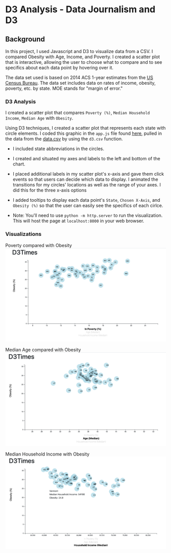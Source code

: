 # D3 Analysis - Data Journalism and D3

## Background

In this project, I used Javascript and D3 to visualize data from a CSV. I compared Obesity with Age, Income, and Poverty. I created a scatter plot that is interactive, allowing the user to choose what to compare and to see specifics about each data point by hovering over it. 

The data set used is based on 2014 ACS 1-year estimates from the [US Census Bureau](https://data.census.gov/cedsci/). The data set includes data on rates of income, obesity, poverty, etc. by state. MOE stands for "margin of error."

### D3 Analysis

I created a scatter plot that compares `Poverty (%)`, `Median Household Income`, `Median Age` with `Obesity`.

Using D3 techniques, I created a scatter plot that represents each state with circle elements. I coded this graphic in the `app.js` file found [here](Code/assets/js/app.js), pulled in the data from the [data.csv](Code/assets/data/data.csv) by using the `d3.csv` function.

* I included state abbreviations in the circles.

* I created and situated my axes and labels to the left and bottom of the chart.

* I placed additional labels in my scatter plot's x-axis and gave them click events so that users can decide which data to display. I animated the transitions for my circles' locations as well as the range of your axes. I did this for the three x-axis options

* I added tooltips to display each data point's `State`, `Chosen X-Axis`, and `Obesity (%)` so that the user can easily see the specifics of each cirlce.

* Note: You'll need to use `python -m http.server` to run the visualization. This will host the page at `localhost:8000` in your web browser.

### Visualizations

Poverty compared with Obesity
![Poverty-Obesity](Images/PovertyVsObesity.png)

Median Age compared with Obesity
![Age-Obesity](Images/AgeVsObesity.png)

Median Household Income with Obesity
![Income-Obesity](Images/IncomeVsObesity.png)